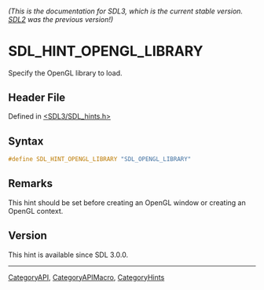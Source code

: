 ###### (This is the documentation for SDL3, which is the current stable version. [SDL2](https://wiki.libsdl.org/SDL2/) was the previous version!)
# SDL_HINT_OPENGL_LIBRARY

Specify the OpenGL library to load.

## Header File

Defined in [<SDL3/SDL_hints.h>](https://github.com/libsdl-org/SDL/blob/main/include/SDL3/SDL_hints.h)

## Syntax

```c
#define SDL_HINT_OPENGL_LIBRARY "SDL_OPENGL_LIBRARY"
```

## Remarks

This hint should be set before creating an OpenGL window or creating an
OpenGL context.

## Version

This hint is available since SDL 3.0.0.

----
[CategoryAPI](CategoryAPI), [CategoryAPIMacro](CategoryAPIMacro), [CategoryHints](CategoryHints)

